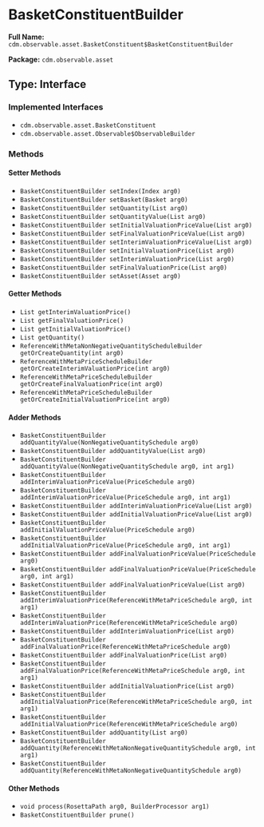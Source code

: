 # BasketConstituentBuilder

**Full Name:** `cdm.observable.asset.BasketConstituent$BasketConstituentBuilder`

**Package:** `cdm.observable.asset`

## Type: Interface

### Implemented Interfaces

- `cdm.observable.asset.BasketConstituent`
- `cdm.observable.asset.Observable$ObservableBuilder`

### Methods

#### Setter Methods

- `BasketConstituentBuilder setIndex(Index arg0)`
- `BasketConstituentBuilder setBasket(Basket arg0)`
- `BasketConstituentBuilder setQuantity(List arg0)`
- `BasketConstituentBuilder setQuantityValue(List arg0)`
- `BasketConstituentBuilder setInitialValuationPriceValue(List arg0)`
- `BasketConstituentBuilder setFinalValuationPriceValue(List arg0)`
- `BasketConstituentBuilder setInterimValuationPriceValue(List arg0)`
- `BasketConstituentBuilder setInitialValuationPrice(List arg0)`
- `BasketConstituentBuilder setInterimValuationPrice(List arg0)`
- `BasketConstituentBuilder setFinalValuationPrice(List arg0)`
- `BasketConstituentBuilder setAsset(Asset arg0)`

#### Getter Methods

- `List getInterimValuationPrice()`
- `List getFinalValuationPrice()`
- `List getInitialValuationPrice()`
- `List getQuantity()`
- `ReferenceWithMetaNonNegativeQuantityScheduleBuilder getOrCreateQuantity(int arg0)`
- `ReferenceWithMetaPriceScheduleBuilder getOrCreateInterimValuationPrice(int arg0)`
- `ReferenceWithMetaPriceScheduleBuilder getOrCreateFinalValuationPrice(int arg0)`
- `ReferenceWithMetaPriceScheduleBuilder getOrCreateInitialValuationPrice(int arg0)`

#### Adder Methods

- `BasketConstituentBuilder addQuantityValue(NonNegativeQuantitySchedule arg0)`
- `BasketConstituentBuilder addQuantityValue(List arg0)`
- `BasketConstituentBuilder addQuantityValue(NonNegativeQuantitySchedule arg0, int arg1)`
- `BasketConstituentBuilder addInterimValuationPriceValue(PriceSchedule arg0)`
- `BasketConstituentBuilder addInterimValuationPriceValue(PriceSchedule arg0, int arg1)`
- `BasketConstituentBuilder addInterimValuationPriceValue(List arg0)`
- `BasketConstituentBuilder addInitialValuationPriceValue(List arg0)`
- `BasketConstituentBuilder addInitialValuationPriceValue(PriceSchedule arg0)`
- `BasketConstituentBuilder addInitialValuationPriceValue(PriceSchedule arg0, int arg1)`
- `BasketConstituentBuilder addFinalValuationPriceValue(PriceSchedule arg0)`
- `BasketConstituentBuilder addFinalValuationPriceValue(PriceSchedule arg0, int arg1)`
- `BasketConstituentBuilder addFinalValuationPriceValue(List arg0)`
- `BasketConstituentBuilder addInterimValuationPrice(ReferenceWithMetaPriceSchedule arg0, int arg1)`
- `BasketConstituentBuilder addInterimValuationPrice(ReferenceWithMetaPriceSchedule arg0)`
- `BasketConstituentBuilder addInterimValuationPrice(List arg0)`
- `BasketConstituentBuilder addFinalValuationPrice(ReferenceWithMetaPriceSchedule arg0)`
- `BasketConstituentBuilder addFinalValuationPrice(List arg0)`
- `BasketConstituentBuilder addFinalValuationPrice(ReferenceWithMetaPriceSchedule arg0, int arg1)`
- `BasketConstituentBuilder addInitialValuationPrice(List arg0)`
- `BasketConstituentBuilder addInitialValuationPrice(ReferenceWithMetaPriceSchedule arg0, int arg1)`
- `BasketConstituentBuilder addInitialValuationPrice(ReferenceWithMetaPriceSchedule arg0)`
- `BasketConstituentBuilder addQuantity(List arg0)`
- `BasketConstituentBuilder addQuantity(ReferenceWithMetaNonNegativeQuantitySchedule arg0, int arg1)`
- `BasketConstituentBuilder addQuantity(ReferenceWithMetaNonNegativeQuantitySchedule arg0)`

#### Other Methods

- `void process(RosettaPath arg0, BuilderProcessor arg1)`
- `BasketConstituentBuilder prune()`

